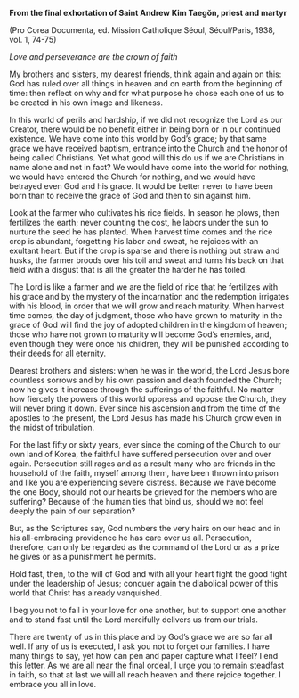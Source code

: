 

**From the final exhortation of Saint Andrew Kim Taegŏn, priest and martyr**

(Pro Corea Documenta, ed. Mission Catholique Séoul, Séoul/Paris, 1938, vol. 1, 74-75)

_Love and perseverance are the crown of faith_

My brothers and sisters, my dearest friends, think again and again on this: God has ruled over all things in heaven and on earth from the beginning of time: then reflect on why and for what purpose he chose each one of us to be created in his own image and likeness.

In this world of perils and hardship, if we did not recognize the Lord as our Creator, there would be no benefit either in being born or in our continued existence. We have come into this world by God’s grace; by that same grace we have received baptism, entrance into the Church and the honor of being called Christians. Yet what good will this do us if we are Christians in name alone and not in fact? We would have come into the world for nothing, we would have entered the Church for nothing, and we would have betrayed even God and his grace. It would be better never to have been born than to receive the grace of God and then to sin against him.

Look at the farmer who cultivates his rice fields. In season he plows, then fertilizes the earth; never counting the cost, he labors under the sun to nurture the seed he has planted. When harvest time comes and the rice crop is abundant, forgetting his labor and sweat, he rejoices with an exultant heart. But if the crop is sparse and there is nothing but straw and husks, the farmer broods over his toil and sweat and turns his back on that field with a disgust that is all the greater the harder he has toiled.

The Lord is like a farmer and we are the field of rice that he fertilizes with his grace and by the mystery of the incarnation and the redemption irrigates with his blood, in order that we will grow and reach maturity. When harvest time comes, the day of judgment, those who have grown to maturity in the grace of God will find the joy of adopted children in the kingdom of heaven; those who have not grown to maturity will become God’s enemies, and, even though they were once his children, they will be punished according to their deeds for all eternity.

Dearest brothers and sisters: when he was in the world, the Lord Jesus bore countless sorrows and by his own passion and death founded the Church; now he gives it increase through the sufferings of the faithful. No matter how fiercely the powers of this world oppress and oppose the Church, they will never bring it down. Ever since his ascension and from the time of the apostles to the present, the Lord Jesus has made his Church grow even in the midst of tribulation.

For the last fifty or sixty years, ever since the coming of the Church to our own land of Korea, the faithful have suffered persecution over and over again. Persecution still rages and as a result many who are friends in the household of the faith, myself among them, have been thrown into prison and like you are experiencing severe distress. Because we have become the one Body, should not our hearts be grieved for the members who are suffering? Because of the human ties that bind us, should we not feel deeply the pain of our separation?

But, as the Scriptures say, God numbers the very hairs on our head and in his all-embracing providence he has care over us all. Persecution, therefore, can only be regarded as the command of the Lord or as a prize he gives or as a punishment he permits.

Hold fast, then, to the will of God and with all your heart fight the good fight under the leadership of Jesus; conquer again the diabolical power of this world that Christ has already vanquished.

I beg you not to fail in your love for one another, but to support one another and to stand fast until the Lord mercifully delivers us from our trials.

There are twenty of us in this place and by God’s grace we are so far all well. If any of us is executed, I ask you not to forget our families. I have many things to say, yet how can pen and paper capture what I feel? I end this letter. As we are all near the final ordeal, I urge you to remain steadfast in faith, so that at last we will all reach heaven and there rejoice together. I embrace you all in love.

